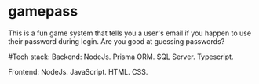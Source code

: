 # gamepass
This is a fun game system that tells you a user's email if you happen to use their password during login. Are you good at guessing passwords?

#Tech stack:
Backend: 
NodeJs.
Prisma ORM.
SQL Server.
Typescript.

Frontend:
NodeJs.
JavaScript.
HTML.
CSS.

